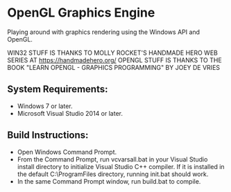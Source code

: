 # OpenGL Graphics Engine
Playing around with graphics rendering using the Windows API and OpenGL.

WIN32 STUFF IS THANKS TO MOLLY ROCKET'S HANDMADE HERO WEB SERIES AT https://handmadehero.org/ 
OPENGL STUFF IS THANKS TO THE BOOK "LEARN OPENGL - GRAPHICS PROGRAMMING" BY JOEY DE VRIES

## System Requirements:
* Windows 7 or later.
* Microsoft Visual Studio 2014 or later.

## Build Instructions:
* Open Windows Command Prompt.
* From the Command Prompt, run vcvarsall.bat in your Visual Studio install directory to initialize Visual Studio C++ compiler. If it is installed in the default C:\ProgramFiles directory, running init.bat should work.
* In the same Command Prompt window, run build.bat to compile.
